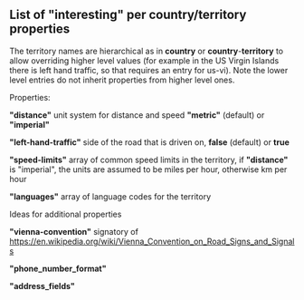 ## List of "interesting" per country/territory properties

The territory names are hierarchical as in __country__ or __country__-__territory__ to allow overriding higher level values (for example in the US Virgin Islands there is left hand traffic, so that requires an entry for us-vi). Note the lower level entries do not inherit properties from higher level ones.

Properties:

  __"distance"__ unit system for distance and speed __"metric"__ (default) or __"imperial"__

  __"left-hand-traffic"__ side of the road that is driven on, __false__ (default) or __true__

  __"speed-limits"__ array of common speed limits in the territory, if __"distance"__ is "imperial", the units are assumed to be miles per hour, otherwise km per hour
  
  __"languages"__ array of language codes for the territory  
  
Ideas for additional properties

__"vienna-convention"__ signatory of https://en.wikipedia.org/wiki/Vienna_Convention_on_Road_Signs_and_Signals 

__"phone_number_format"__

__"address_fields"__ 